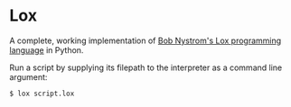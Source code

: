 # Lox

A complete, working implementation of [Bob Nystrom's Lox programming language][lox] in Python.

Run a script by supplying its filepath to the interpreter as a command line argument:

    $ lox script.lox

[lox]: http://craftinginterpreters.com
